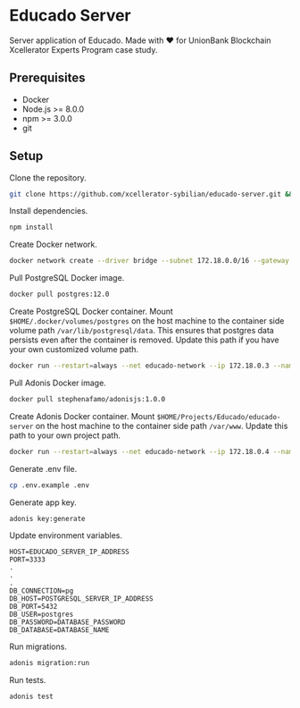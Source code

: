 # Educado Server

Server application of Educado. Made with ❤️ for UnionBank Blockchain Xcellerator Experts Program case study.

## Prerequisites

- Docker
- Node.js >= 8.0.0
- npm >= 3.0.0
- git

## Setup

Clone the repository.

```bash
git clone https://github.com/xcellerator-sybilian/educado-server.git && cd educado-server
```

Install dependencies.

```bash
npm install
```

Create Docker network.

```bash
docker network create --driver bridge --subnet 172.18.0.0/16 --gateway 172.18.0.1 educado-network
```

Pull PostgreSQL Docker image.

```bash
docker pull postgres:12.0
```

Create PostgreSQL Docker container. Mount `$HOME/.docker/volumes/postgres` on the host machine to the container side volume path `/var/lib/postgresql/data`. This ensures that postgres data persists even after the container is removed. Update this path if you have your own customized volume path.

```bash
docker run --restart=always --net educado-network --ip 172.18.0.3 --name educado-database-server -d -p 5432:5432 -v $HOME/.docker/volumes/postgres:/var/lib/postgresql/data -e POSTGRES_DB=deucado POSTGRES_USER=root POSTGRES_PASSWORD=secret postgres:12.0
```

Pull Adonis Docker image.

```bash
docker pull stephenafamo/adonisjs:1.0.0
```

Create Adonis Docker container. Mount `$HOME/Projects/Educado/educado-server` on the host machine to the container side path `/var/www`. Update this path to your own project path.


```bash
docker run --restart=always --net educado-network --ip 172.18.0.4 --name educado-api-server -d -p 3333:3333 -v $HOME/Projects/Educado/educado-server:/var/www stephenafamo/adonisjs:1.0.0
```

Generate .env file.

```bash
cp .env.example .env
```

Generate app key.

```bash
adonis key:generate
```

Update environment variables.

```
HOST=EDUCADO_SERVER_IP_ADDRESS
PORT=3333
.
.
.
DB_CONNECTION=pg
DB_HOST=POSTGRESQL_SERVER_IP_ADDRESS
DB_PORT=5432
DB_USER=postgres
DB_PASSWORD=DATABASE_PASSWORD
DB_DATABASE=DATABASE_NAME
```

Run migrations.

```bash
adonis migration:run
```

Run tests.

```bash
adonis test
```
